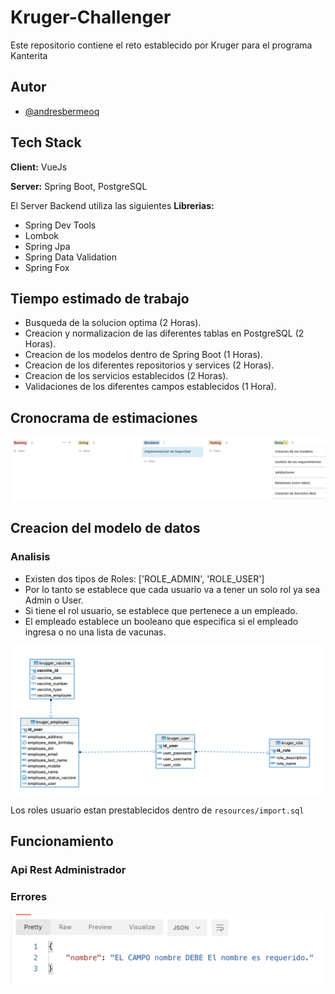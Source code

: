 # Kruger-Challenger
Este repositorio contiene el reto establecido por Kruger para el programa Kanterita

## Autor

- [@andresbermeoq](https://github.com/andresbermeoq)

## Tech Stack

**Client:** VueJs

**Server:** Spring Boot, PostgreSQL

El Server Backend utiliza las siguientes **Librerias:**

- Spring Dev Tools
- Lombok
- Spring Jpa
- Spring Data Validation
- Spring Fox


## Tiempo estimado de trabajo

- Busqueda de la solucion optima (2 Horas).
- Creacion y normalizacion de las diferentes tablas en PostgreSQL (2 Horas).
- Creacion de los modelos dentro de Spring Boot (1 Horas).
- Creacion de los diferentes repositorios y services (2 Horas).
- Creacion de los servicios establecidos (2 Horas).
- Validaciones de los diferentes campos establecidos (1 Hora).

## Cronocrama de estimaciones

![Estimaciones](/img/estimaciones.png)

## Creacion del modelo de datos

### Analisis

- Existen dos tipos de Roles: ['ROLE_ADMIN', 'ROLE_USER']
- Por lo tanto se establece que cada usuario va a tener un solo rol ya sea Admin o User.
- Si tiene el rol usuario, se establece que pertenece a un empleado.
- El empleado establece un booleano que especifica si el empleado ingresa o no una lista de vacunas.

![Modelo de Datos](/img/diagrama.png)

Los roles usuario estan prestablecidos dentro de `resources/import.sql`


## Funcionamiento

### Api Rest Administrador


### Errores

![Errores](/img/capturaErrores.png)


